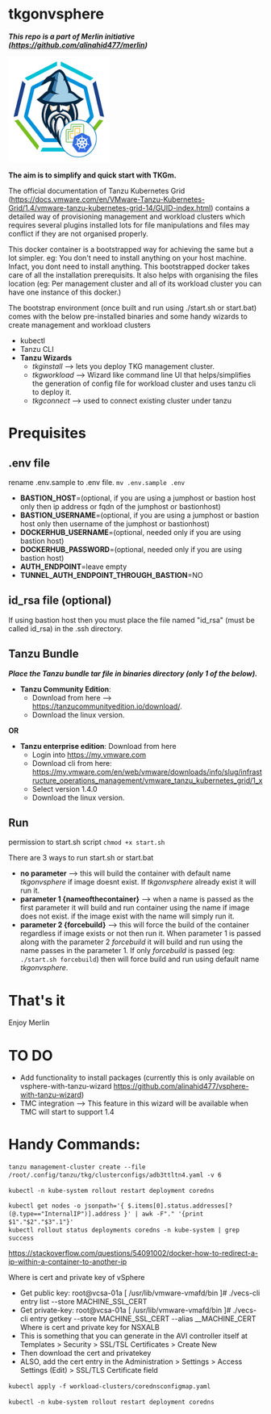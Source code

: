 # tkgonvsphere

***This repo is a part of Merlin initiative (https://github.com/alinahid477/merlin)***

<img src="images/logo.png" alt="Tanzu Kubernetes Grid Wizard (for TKGm on vsphere)" width=200 height=210/>

**The aim is to simplify and quick start with TKGm.**

The official documentation of Tanzu Kubernetes Grid (https://docs.vmware.com/en/VMware-Tanzu-Kubernetes-Grid/1.4/vmware-tanzu-kubernetes-grid-14/GUID-index.html) contains a detailed way of provisioning management and workload clusters which requires several plugins installed lots for file manipulations and files may conflict if they are not organised properly.

This docker container is a bootstrapped way for achieving the same but a lot simpler. eg: You don't need to install anything on your host machine. Infact, you dont need to install anything. This bootstrapped docker takes care of all the installation prerequisits. It also helps with organising the files location (eg: Per management cluster and all of its workload cluster you can have one instance of this docker.)

The bootstrap environment (once built and run using ./start.sh or start.bat) comes with the below pre-installed binaries and some handy wizards to create management and workload clusters


- kubectl
- Tanzu CLI
- **Tanzu Wizards**
    - *tkginstall* -->  lets you deploy TKG management cluster.
    - *tkgworkload* -->  Wizard like command line UI that helps/simplifies the generation of config file for workload cluster and uses tanzu cli to deploy it.
    - *tkgconnect* --> used to connect existing cluster under tanzu

# Prequisites

## .env file

rename .env.sample to .env file. `mv .env.sample .env`

- **BASTION_HOST**=(optional, if you are using a jumphost or bastion host only then ip address or fqdn of the jumphost or bastionhost)
- **BASTION_USERNAME**=(optional, if you are using a jumphost or bastion host only then username of the jumphost or bastionhost)
- **DOCKERHUB_USERNAME**=(optional, needed only if you are using bastion host)
- **DOCKERHUB_PASSWORD**=(optional, needed only if you are using bastion host)
- **AUTH_ENDPOINT**=leave empty
- **TUNNEL_AUTH_ENDPOINT_THROUGH_BASTION**=NO

## id_rsa file (optional)

If using bastion host then you must place the file named "id_rsa" (must be called id_rsa) in the .ssh directory.

## Tanzu Bundle

***Place the Tanzu bundle tar file in binaries directory (only 1 of the below).***

- **Tanzu Community Edition**: 
    - Download from here --> https://tanzucommunityedition.io/download/. 
    - Download the linux version.

**OR**

- **Tanzu enterprise edition**: Download from here
    - Login into https://my.vmware.com
    - Download cli from here: https://my.vmware.com/en/web/vmware/downloads/info/slug/infrastructure_operations_management/vmware_tanzu_kubernetes_grid/1_x
    - Select version 1.4.0
    - Download the linux version.

## Run

permission to start.sh script `chmod +x start.sh`


There are 3 ways to run start.sh or start.bat
- **no parameter** --> this will build the container with default name *tkgonvsphere* if image doesnt exist. If *tkgonvsphere* already exist it will run it.
- **parameter 1 {nameofthecontainer}** --> when a name is passed as the first parameter it will build and run container using the name if image does not exist. if the image exist with the name will simply run it.
- **parameter 2 {forcebuild}** --> this will force the build of the container regardless if image exists or not then run it. When parameter 1 is passed along with the parameter 2 *forcebuild* it will build and run using the name passes in the parameter 1. If only *forcebuild* is passed (eg: `./start.sh forcebuild`) then will force build and run using default name *tkgonvsphere*.


# That's it

Enjoy Merlin


# TO DO
- Add functionality to install packages (currently this is only available on vsphere-with-tanzu-wizard https://github.com/alinahid477/vsphere-with-tanzu-wizard)
- TMC integration --> This feature in this wizard will be available when TMC will start to support 1.4


# Handy Commands:
```
tanzu management-cluster create --file /root/.config/tanzu/tkg/clusterconfigs/adb3ttltn4.yaml -v 6
```

`kubectl -n kube-system rollout restart deployment coredns`

```
kubectl get nodes -o jsonpath='{ $.items[0].status.addresses[?(@.type=="InternalIP")].address }' | awk -F"." '{print $1"."$2"."$3".1"}'
kubectl rollout status deployments coredns -n kube-system | grep success
```

https://stackoverflow.com/questions/54091002/docker-how-to-redirect-a-ip-within-a-container-to-another-ip


Where is cert and private key of vSphere
- Get public key:  root@vcsa-01a [ /usr/lib/vmware-vmafd/bin ]# ./vecs-cli entry list --store MACHINE_SSL_CERT
- Get private-key: root@vcsa-01a [ /usr/lib/vmware-vmafd/bin ]# ./vecs-cli entry getkey --store MACHINE_SSL_CERT --alias __MACHINE_CERT
Where is cert and private key for NSXALB
- This is something that you can generate in the AVI controller itself at Templates > Security > SSL/TSL Certificates > Create New
- Then download the cert and privatekey
- ALSO, add the cert entry in the Administration > Settings > Access Settings (Edit) > SSL/TLS Certificate field


`kubectl apply -f workload-clusters/corednsconfigmap.yaml`

`kubectl -n kube-system rollout restart deployment coredns`

